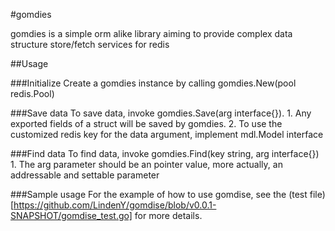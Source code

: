 #gomdies

gomdies is a simple orm alike library aiming to provide complex data structure store/fetch services for redis

##Usage

###Initialize
    Create a gomdies instance by calling gomdies.New(pool redis.Pool)

###Save data
    To save data, invoke gomdies.Save(arg interface{}).
    1. Any exported fields of a struct will be saved by gomdies.
    2. To use the customized redis key for the data argument, implement mdl.Model interface


###Find data
    To find data, invoke gomdies.Find(key string, arg interface{})
    1. The arg parameter should be an pointer value, more actually, an addressable and settable parameter


###Sample usage
    For the example of how to use gomdise, see the (test file)[https://github.com/LindenY/gomdise/blob/v0.0.1-SNAPSHOT/gomdise_test.go] for more details.
